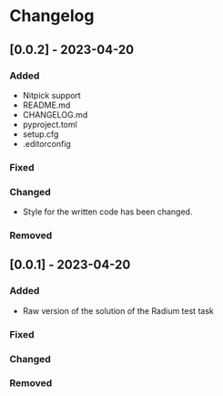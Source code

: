 # Changelog


## [0.0.2] - 2023-04-20

### Added

- Nitpick support
- README.md
- CHANGELOG.md
- pyproject.toml
- setup.cfg
- .editorconfig

### Fixed

### Changed

- Style for the written code has been changed.

### Removed


## [0.0.1] - 2023-04-20

### Added

- Raw version of the solution of the Radium test task

### Fixed

### Changed

### Removed

